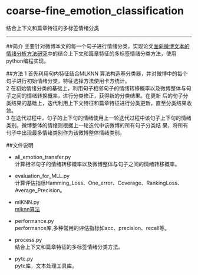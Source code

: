 # coarse-fine_emotion_classification
结合上下文和篇章特征的多标签情绪分类  

------

##简介
  主要针对微博本文的每一个句子进行情绪分类，实现论文[面向微博文本的情绪分析方法研究](http://cdmd.cnki.com.cn/Article/CDMD-10213-1015979455.htm)中的结合上下文和篇章特征的多标签情绪分类方法，使用python编程实现。
  
##方法
  1 首先利用句内特征结合MLKNN 算法构造基分类器，并对微博中的每个句子进行初始情绪分类，特征选择方法使用卡方统计。<br>
  2 在初始情绪分类的基础上，利用句子相邻句子的情绪转移概率以及微博整体与句子之间的情绪转换概率，进行分类修正，获得新的分类结果。在更新   后的句子分类结果的基础上，迭代利用上下文特征和篇章特征进行分类更新，直至分类结果收敛。<br>
  3 在迭代过程中，句子的上下句的情绪使用上一轮迭代过程中该句子上下句的情绪类别。微博整体的情绪则根据上一轮迭代中该微博的所有句子分类结   果，将所有句子中出现最多情绪类别作为该微博整体情绪类别。<br>
  
##文件说明

* all_emotion_transfer.py<br>
  计算相邻句子的情绪转移概率以及微博整体与句子之间的情绪转移概率。

* evaluation_for_MLL.py<br>
  计算评估指标Hamming_Loss、One_error、Coverage、RankingLoss、Average_Precision。

* mlKNN.py<br>
  [mlknn算法](http://blog.csdn.net/hayigeqiu/article/details/51791794)

* performance.py<br>
  performance库,多种常用的评估指标如acc、precision、recall等。

* process.py<br>
  结合上下文和篇章特征的多标签情绪分类方法。

* pytc.py<br>
  pytc库，文本处理工具库。
